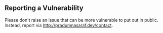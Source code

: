 ## Reporting a Vulnerability

Please don't raise an issue that can be more vulnerable to put out in public. Instead, report via http://pradumnasaraf.dev/contact.
